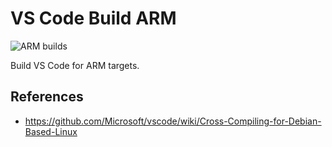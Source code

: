# VS Code Build ARM

![ARM builds](https://github.com/markpatterson27/vscode-build-arm/workflows/ARM%20builds/badge.svg)

Build VS Code for ARM targets.

## References

- <https://github.com/Microsoft/vscode/wiki/Cross-Compiling-for-Debian-Based-Linux>
